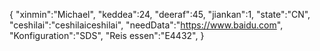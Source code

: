 {
 "xinmin":"Michael",
 "keddea":24,
 "deeraf":45,
 "jiankan":1,
 "state":"CN", 
 "ceshilai":"ceshilaiceshilai",
 "needData":"https://www.baidu.com",
 "Konfiguration":"SDS",
 "Reis essen":"E4432",
}
